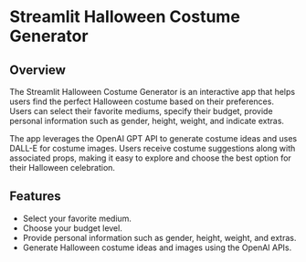 # Streamlit Halloween Costume Generator

## Overview

The Streamlit Halloween Costume Generator is an interactive app that helps users find the perfect Halloween costume based on their preferences. Users can select their favorite mediums, specify their budget, provide personal information such as gender, height, weight, and indicate extras.

The app leverages the OpenAI GPT API to generate costume ideas and uses DALL-E for costume images. Users receive costume suggestions along with associated props, making it easy to explore and choose the best option for their Halloween celebration.

## Features

- Select your favorite medium.
- Choose your budget level.
- Provide personal information such as gender, height, weight, and extras.
- Generate Halloween costume ideas and images using the OpenAI APIs.

